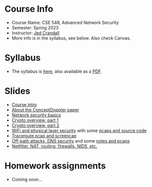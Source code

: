 

# Course Info

- Course Name: CSE 548, Advanced Network Security
- Semester: Spring 2023
- Instructor: [Jed Crandall](https://jedcrandall.github.io)
- More info is in the syllabus, see below.  Also check Canvas.

# Syllabus

- The syllabus is [here](syllabus.html), also available as a [PDF](syllabus.pdf).

# Slides

- [Course intro](courseintro.pdf)
- [About the ConceptDoppler paper](conceptdopplerpaper.pdf)
- [Network security basics](networksecuritybasics.pdf)
- [Crypto overview, part 1](cryptooverview1.pdf)
- [Crypto overview, part 2](cryptooverview2.pdf)
- [WiFi and physical layer security](wifisecurityandphysical.pdf) with some [pcaps and source code](physicalandwifipcaps.tgz)
- [Traceroute pcap and screencap](https://github.com/jedcrandall/jedcrandall.github.com/tree/master/courses/cse548spring2023/bbtraceroute)
- [Off-path attacks, DNS security](DEFCON-27-Travis-Palmer-First-try-DNS-Cache-Poisoning-with-IPv4-and-IPv6-Fragmentation.pdf) and some [notes and pcaps](https://github.com/jedcrandall/jedcrandall.github.com/tree/master/courses/cse548spring2023/tlsdnsetc)
- [Netfilter, NAT, routing, firewalls, NIDS, etc.](netfilteretc.pdf)

# Homework assignments

- Coming soon...

